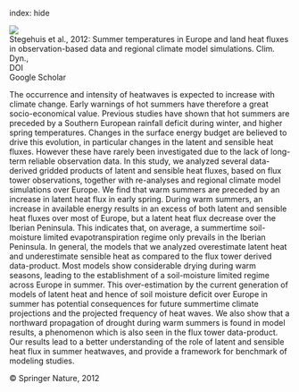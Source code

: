index: hide

<div class="Citation">
    <div class="Citation-thumb CitationThumb-linked"  data-href="https://doi.org/10.1007/s00382-012-1559-x">
      <img src="https://static.claimspace.cloud/climate-study-static/refs/thumbs/11/Stegehuis_et_al_2012-thumb.png" />
    </div>

  <div class="Citation-body">
    <div class="Citation-text">Stegehuis et al., 2012: Summer temperatures in Europe and land heat fluxes in observation-based data and regional climate model simulations. <span class="Article-journal">Clim. Dyn., </span><span class="Article-volume"></span></div>
    <div class="Citation-links">
      <div class="CitationLink" data-href="https://doi.org/10.1007/s00382-012-1559-x">
        <div class="CitationLink-icon CitationLink-Doi"></div>
        <div class="CitationLink-text">DOI</div>
      </div>
      <div class="CitationLink" data-href="https://scholar.google.com/scholar?q=10.1007/s00382-012-1559-x">
        <div class="CitationLink-icon CitationLink-Scholar"></div>
        <div class="CitationLink-text">Google Scholar</div>
      </div>
    </div>
  </div>
</div>

The occurrence and intensity of heatwaves is expected to increase with climate change. Early warnings of hot summers have therefore a great socio-economical value. Previous studies have shown that hot summers are preceded by a Southern European rainfall deficit during winter, and higher spring temperatures. Changes in the surface energy budget are believed to drive this evolution, in particular changes in the latent and sensible heat fluxes. However these have rarely been investigated due to the lack of long-term reliable observation data. In this study, we analyzed several data-derived gridded products of latent and sensible heat fluxes, based on flux tower observations, together with re-analyses and regional climate model simulations over Europe. We find that warm summers are preceded by an increase in latent heat flux in early spring. During warm summers, an increase in available energy results in an excess of both latent and sensible heat fluxes over most of Europe, but a latent heat flux decrease over the Iberian Peninsula. This indicates that, on average, a summertime soil-moisture limited evapotranspiration regime only prevails in the Iberian Peninsula. In general, the models that we analyzed overestimate latent heat and underestimate sensible heat as compared to the flux tower derived data-product. Most models show considerable drying during warm seasons, leading to the establishment of a soil-moisture limited regime across Europe in summer. This over-estimation by the current generation of models of latent heat and hence of soil moisture deficit over Europe in summer has potential consequences for future summertime climate projections and the projected frequency of heat waves. We also show that a northward propagation of drought during warm summers is found in model results, a phenomenon which is also seen in the flux tower data-product. Our results lead to a better understanding of the role of latent and sensible heat flux in summer heatwaves, and provide a framework for benchmark of modeling studies.

<div class="Citation-copy">
&copy; Springer Nature, 2012
</div>